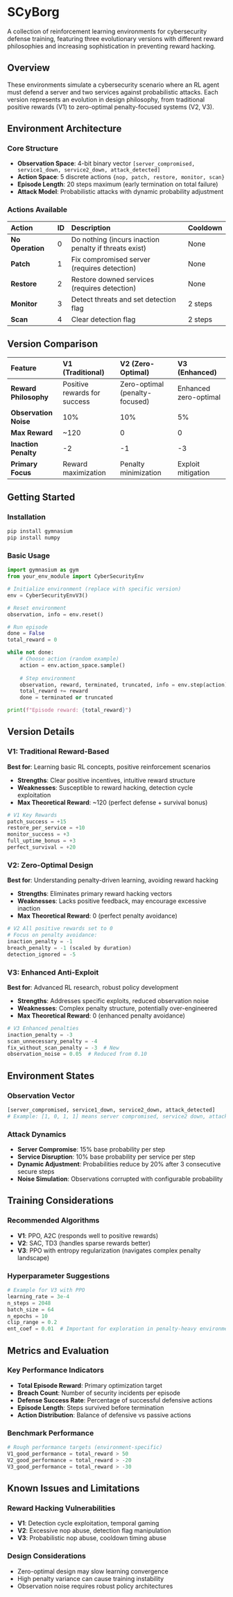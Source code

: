 
# SCyBorg

A collection of reinforcement learning environments for cybersecurity defense training, featuring three evolutionary versions with different reward philosophies and increasing sophistication in preventing reward hacking.

## Overview

These environments simulate a cybersecurity scenario where an RL agent must defend a server and two services against probabilistic attacks. Each version represents an evolution in design philosophy, from traditional positive rewards (V1) to zero-optimal penalty-focused systems (V2, V3).

## Environment Architecture

### Core Structure

- **Observation Space**: 4-bit binary vector `[server_compromised, service1_down, service2_down, attack_detected]`
- **Action Space**: 5 discrete actions `{nop, patch, restore, monitor, scan}`
- **Episode Length**: 20 steps maximum (early termination on total failure)
- **Attack Model**: Probabilistic attacks with dynamic probability adjustment


### Actions Available

| Action | ID | Description | Cooldown |
| :-- | :-- | :-- | :-- |
| **No Operation** | 0 | Do nothing (incurs inaction penalty if threats exist) | None |
| **Patch** | 1 | Fix compromised server (requires detection) | None |
| **Restore** | 2 | Restore downed services (requires detection) | None |
| **Monitor** | 3 | Detect threats and set detection flag | 2 steps |
| **Scan** | 4 | Clear detection flag | 2 steps |

## Version Comparison

| Feature | V1 (Traditional) | V2 (Zero-Optimal) | V3 (Enhanced) |
| :-- | :-- | :-- | :-- |
| **Reward Philosophy** | Positive rewards for success | Zero-optimal (penalty-focused) | Enhanced zero-optimal |
| **Observation Noise** | 10% | 10% | 5% |
| **Max Reward** | ~120 | 0 | 0 |
| **Inaction Penalty** | -2 | -1 | -3 |
| **Primary Focus** | Reward maximization | Penalty minimization | Exploit mitigation |

## Getting Started

### Installation

```bash
pip install gymnasium
pip install numpy
```


### Basic Usage

```python
import gymnasium as gym
from your_env_module import CyberSecurityEnv

# Initialize environment (replace with specific version)
env = CyberSecurityEnvV3()

# Reset environment
observation, info = env.reset()

# Run episode
done = False
total_reward = 0

while not done:
    # Choose action (random example)
    action = env.action_space.sample()
    
    # Step environment
    observation, reward, terminated, truncated, info = env.step(action)
    total_reward += reward
    done = terminated or truncated

print(f"Episode reward: {total_reward}")
```


## Version Details

### V1: Traditional Reward-Based

**Best for**: Learning basic RL concepts, positive reinforcement scenarios

- **Strengths**: Clear positive incentives, intuitive reward structure
- **Weaknesses**: Susceptible to reward hacking, detection cycle exploitation
- **Max Theoretical Reward**: ~120 (perfect defense + survival bonus)

```python
# V1 Key Rewards
patch_success = +15
restore_per_service = +10
monitor_success = +3
full_uptime_bonus = +3
perfect_survival = +20
```


### V2: Zero-Optimal Design

**Best for**: Understanding penalty-driven learning, avoiding reward hacking

- **Strengths**: Eliminates primary reward hacking vectors
- **Weaknesses**: Lacks positive feedback, may encourage excessive inaction
- **Max Theoretical Reward**: 0 (perfect penalty avoidance)

```python
# V2 All positive rewards set to 0
# Focus on penalty avoidance:
inaction_penalty = -1
breach_penalty = -1 (scaled by duration)
detection_ignored = -5
```


### V3: Enhanced Anti-Exploit

**Best for**: Advanced RL research, robust policy development

- **Strengths**: Addresses specific exploits, reduced observation noise
- **Weaknesses**: Complex penalty structure, potentially over-engineered
- **Max Theoretical Reward**: 0 (enhanced penalty avoidance)

```python
# V3 Enhanced penalties
inaction_penalty = -3
scan_unnecessary_penalty = -4
fix_without_scan_penalty = -3  # New
observation_noise = 0.05  # Reduced from 0.10
```


## Environment States

### Observation Vector

```python
[server_compromised, service1_down, service2_down, attack_detected]
# Example: [1, 0, 1, 1] means server compromised, service2 down, attack detected
```


### Attack Dynamics

- **Server Compromise**: 15% base probability per step
- **Service Disruption**: 10% base probability per service per step
- **Dynamic Adjustment**: Probabilities reduce by 20% after 3 consecutive secure steps
- **Noise Simulation**: Observations corrupted with configurable probability


## Training Considerations

### Recommended Algorithms

- **V1**: PPO, A2C (responds well to positive rewards)
- **V2**: SAC, TD3 (handles sparse rewards better)
- **V3**: PPO with entropy regularization (navigates complex penalty landscape)


### Hyperparameter Suggestions

```python
# Example for V3 with PPO
learning_rate = 3e-4
n_steps = 2048
batch_size = 64
n_epochs = 10
clip_range = 0.2
ent_coef = 0.01  # Important for exploration in penalty-heavy environments
```


## Metrics and Evaluation

### Key Performance Indicators

- **Total Episode Reward**: Primary optimization target
- **Breach Count**: Number of security incidents per episode
- **Defense Success Rate**: Percentage of successful defensive actions
- **Episode Length**: Steps survived before termination
- **Action Distribution**: Balance of defensive vs passive actions


### Benchmark Performance

```python
# Rough performance targets (environment-specific)
V1_good_performance = total_reward > 50
V2_good_performance = total_reward > -20
V3_good_performance = total_reward > -30
```


## Known Issues and Limitations

### Reward Hacking Vulnerabilities

- **V1**: Detection cycle exploitation, temporal gaming
- **V2**: Excessive nop abuse, detection flag manipulation
- **V3**: Probabilistic nop abuse, cooldown timing abuse


### Design Considerations

- Zero-optimal design may slow learning convergence
- High penalty variance can cause training instability
- Observation noise requires robust policy architectures





